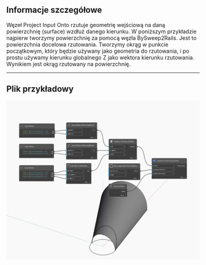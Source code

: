## Informacje szczegółowe
Węzeł Project Input Onto rzutuje geometrię wejściową na daną powierzchnię (surface) wzdłuż danego kierunku. W poniższym przykładzie najpierw tworzymy powierzchnię za pomocą węzła BySweep2Rails. Jest to powierzchnia docelowa rzutowania. Tworzymy okrąg w punkcie początkowym, który będzie używany jako geometria do rzutowania, i po prostu używamy kierunku globalnego Z jako wektora kierunku rzutowania. Wynikiem jest okrąg rzutowany na powierzchnię.
___
## Plik przykładowy

![ProjectInputOnto](./Autodesk.DesignScript.Geometry.Surface.ProjectInputOnto_img.jpg)

